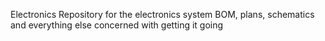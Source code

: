 Electronics
Repository for the electronics system BOM, plans, schematics and everything else concerned with getting it going
